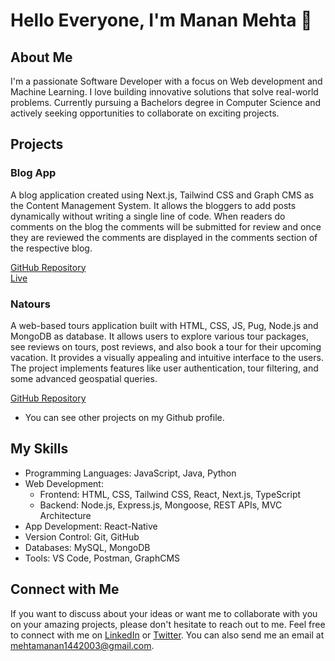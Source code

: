 # Hello Everyone, I'm Manan Mehta 👋

## About Me
I'm a passionate Software Developer with a focus on Web development and Machine Learning. I love building innovative solutions that solve real-world problems. Currently pursuing a Bachelors degree in Computer Science and actively seeking opportunities to collaborate on exciting projects.

## Projects

### Blog App
A blog application created using Next.js, Tailwind CSS and Graph CMS as the Content Management System. It allows the bloggers to add posts dynamically without writing a single line of code. When readers do comments on the blog the comments will be submitted for review and once they are reviewed the comments are displayed in the comments section of the respective blog. 

[GitHub Repository](https://github.com/MananMehta1404/Blog-App)          
[Live](https://blog-app-mananmehta1404.vercel.app)

### Natours
A web-based tours application built with HTML, CSS, JS, Pug, Node.js and MongoDB as database. It allows users to explore various tour packages, see reviews on tours, post reviews, and also book a tour for their upcoming vacation. It provides a visually appealing and intuitive interface to the users. The project implements features like user authentication, tour filtering, and some advanced geospatial queries.

[GitHub Repository](https://github.com/MananMehta1404/Natours)

- You can see other projects on my Github profile.

## My Skills

- Programming Languages: JavaScript, Java, Python
- Web Development: 
   - Frontend: HTML, CSS, Tailwind CSS, React, Next.js, TypeScript
   - Backend: Node.js, Express.js, Mongoose, REST APIs, MVC Architecture
- App Development: React-Native
- Version Control: Git, GitHub
- Databases: MySQL, MongoDB
- Tools: VS Code, Postman, GraphCMS

## Connect with Me
If you want to discuss about your ideas or want me to collaborate with you on your amazing projects, please don't hesitate to reach out to me. Feel free to connect with me on [LinkedIn](https://www.linkedin.com/in/mananmehta1404) or [Twitter](https://www.twitter.com/MananMehta1404). You can also send me an email at mehtamanan1442003@gmail.com.


<!---
MananMehta1404/MananMehta1404 is a ✨ special ✨ repository because its `README.md` (this file) appears on your GitHub profile.
You can click the Preview link to take a look at your changes.
--->
